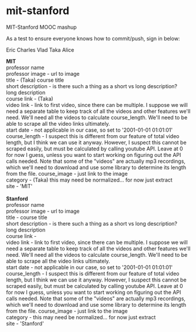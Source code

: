 mit-stanford
============

MIT-Stanford MOOC mashup

As a test to ensure everyone knows how to commit/push, sign in below:

Eric
Charles
Vlad
Taka
Alice

****MIT****<br>
professor name<br>
professor image - url to image<br>
title - (Taka) course title<br>
short description - is there such a thing as a short vs long description?<br>
long description<br>
course link - (Taka) <br>
video link - link to first video, since there can be multiple. I suppose we will need a separate table to keep track of all the videos and other features we'll need. We'll need all the videos to calculate course_length. We'll need to be able to scrape all the video links ultimately.<br>
start date - not applicable in our case, so set to '2001-01-01 01:01:01'
course_length - I suspect this is different from our feature of total video length, but I think we can use it anyway. However, I suspect this cannot be scraped easily, but must be calculated by calling youtube API. Leave at 0 for now I guess, unless you want to start working on figuring out the API calls needed. Note that some of the "videos" are actually mp3 recordings, which we'll need to download and use some library to determine its length from the file.
course_image - just link to the image<br>
category - (Taka) this may need be normalized... for now just extract<br>
site - 'MIT'<br>
<br>
****Stanford****<br>
professor name<br>
professor image - url to image<br>
title - course title<br>
short description - is there such a thing as a short vs long description?<br>
long description<br>
course link - <br>
video link - link to first video, since there can be multiple. I suppose we will need a separate table to keep track of all the videos and other features we'll need. We'll need all the videos to calculate course_length. We'll need to be able to scrape all the video links ultimately.<br>
start date - not applicable in our case, so set to '2001-01-01 01:01:01'
course_length - I suspect this is different from our feature of total video length, but I think we can use it anyway. However, I suspect this cannot be scraped easily, but must be calculated by calling youtube API. Leave at 0 for now I guess, unless you want to start working on figuring out the API calls needed. Note that some of the "videos" are actually mp3 recordings, which we'll need to download and use some library to determine its length from the file.
course_image - just link to the image<br>
category - this may need be normalized... for now just extract<br>
site - 'Stanford'<br>

